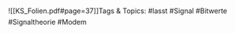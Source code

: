 
![[KS_Folien.pdf#page=37]]Tags & Topics:
   #lasst
   #Signal
   #Bitwerte
   #Signaltheorie
   #Modem